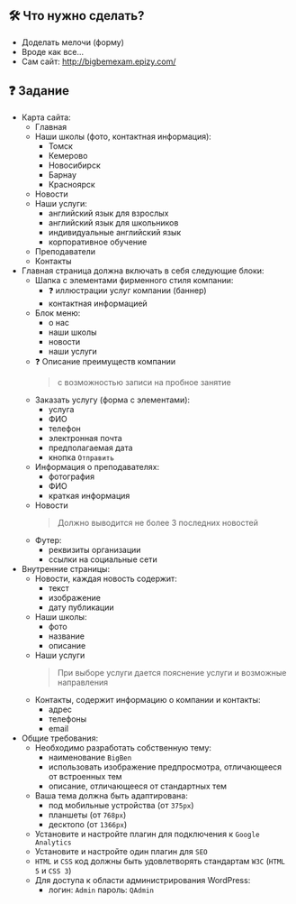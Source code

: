 ## :hammer_and_wrench: Что нужно сделать?
* Доделать мелочи (форму)
* Вроде как все...
* Сам сайт: http://bigbemexam.epizy.com/

## :question: Задание
* Карта сайта:
  * Главная
  * Наши школы (фото, контактная информация):
    * Томск
    * Кемерово
    * Новосибирск
    * Барнау
    * Красноярск
  * Новости
  * Наши услуги:
    * английский язык для взрослых
    * английский язык для школьников
    * индивидуальные английский язык
    * корпоративное обучение
  * Преподаватели
  * Контакты
* Главная страница должна включать в себя следующие блоки:
  * Шапка с элементами фирменного стиля компании:
    * :question: иллюстрации услуг компании (баннер)
    * контактная информацией
  * Блок меню:
    * о нас
    * наши школы
    * новости
    * наши услуги
  * :question: Описание преимуществ компании
    > с возможностью записи на пробное занятие
  * Заказать услугу (форма с элементами):
    * услуга
    * ФИО
    * телефон
    * электронная почта
    * предполагаемая дата
    * кнопка ```Отправить```
  * Информация о преподавателях:
    * фотография
    * ФИО
    * краткая информация
  * Новости
    > Должно выводится не более 3 последних новостей
  * Футер:
    * реквизиты организации
    * ссылки на социальные сети
* Внутренние страницы:
  * Новости, каждая новость содержит: 
    * текст
    * изображение
    * дату публикации
  * Наши школы:
    * фото
    * название
    * описание
  * Наши услуги
    > При выборе услуги дается пояснение услуги и возможные направления
  * Контакты, cодержит информацию о компании и контакты:
    * адрес
    * телефоны
    * email
* Общие требования:
  * Необходимо разработать собственную тему:
    * наименование ```BigBen```
    * использовать изображение предпросмотра, отличающееся от встроенных тем
    * описание, отличающееся от стандартных тем
  * Ваша тема должна быть адаптирована:
    * под мобильные устройства (от ```375px```)
    * планшеты (от ```768px```)
    * десктопо (от ```1366px```) 
  * Установите и настройте плагин для подключения к ```Google Analytics```
  * Установите и настройте один плагин для ```SEO```
  * ```HTML``` и ```CSS``` код должны быть удовлетворять стандартам ```W3C``` (```HTML 5``` и ```CSS 3```)
  * Для доступа к области администрирования WordPress: 
    * логин: ```Admin``` пароль: ```QAdmin```


